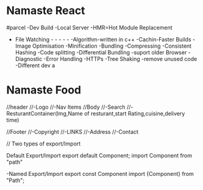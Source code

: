 # Namaste React

#parcel
-Dev Build
-Local Server
-HMR=Hot Module Replacement
- File Watching - - - - -
-Algorithm-written in c++
-Cachin-Faster Builds
-Image Optimisation
-Minification
-Bundling 
-Compressing
-Consistent Hashing 
-Code splitting 
-Differential Bundling -suport older Browser
-Diagnostic
-Error Handling 
-HTTPs
-Tree Shaking -remove unused code 
-Different dev a


# Namaste Food 
//header
//-Logo
//-Nav Items
//Body
//-Search
//-ResturantContainer(Img,Name of resturant,start Rating,cuisine,delivery time)

//Footer
//-Copyright
//-LINKS
//-Address
//-Contact

// Two types of export/Import

Default Export/Import
export default Component;
import Component from "path"


-Named Export/Import
export const Component
import {Component} from "Path";

